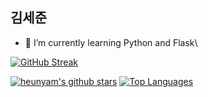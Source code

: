 
## 김세준

- 🌱 I’m currently learning Python and Flask\

[![GitHub Streak](https://github-readme-streak-stats.herokuapp.com?user=heunyam&theme=dark&border=DD2727)](https://git.io/streak-stats)

[![heunyam's github stars](https://github-readme-stats.vercel.app/api?username=heunyam&hide=issues)](https://github.com/anuraghazra/github-readme-stats)
[![Top Languages](https://github-readme-stats.vercel.app/api/top-langs/?username=heunyam&layout=compact&card_width=auto)](https://github.com/anuraghazra/github-readme-stats)
